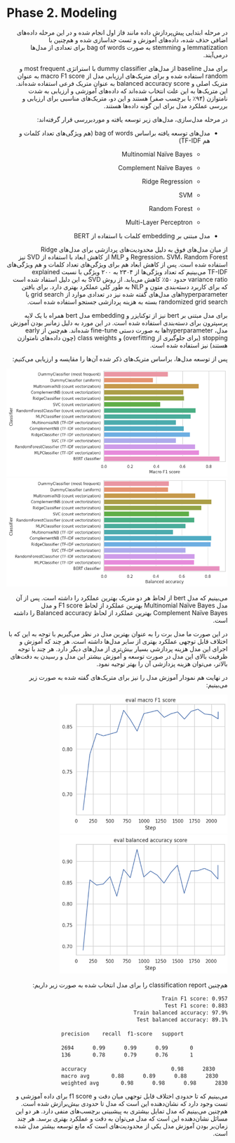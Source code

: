 # Phase 2. Modeling

<div dir="rtl">

در مرحله ابتدایی پیش‌پردازش داده مانند فاز اول انجام شده و در این مرحله
داده‌های اضافی حذف شده، داده‌های آموزش و تست جداسازی شده و هم‌چنین با
lemmatization و stemming به صورت bag of words برای تعدادی از مدل‌ها
درمی‌آیند.

برای مدل baseline از مدل‌های dummy classifier با استراتژی most frequent
و random استفاده شده و برای متریک‌های ارزیابی مدل از macro F1 score به
عنوان متریک اصلی و balanced accuracy score به عنوان متریک فرعی استفاده
شده‌اند. این متریک‌ها به این علت انتخاب شده‌اند که داده‌های آموزشی و
ارزیابی به شدت نامتوازن (۹۴٪ با برچسب صفر) هستند و این دو، متریک‌های
مناسبی برای ارزیابی و بررسی عملکرد مدل برای این گونه داده‌ها هستند.

در مرحله مدل‌سازی، مدل‌های زیر توسعه یافته و موردبررسی قرار گرفته‌اند:

-   مدل‌های توسعه یافته براساس bag of words (هم ویژگی‌های تعداد کلمات و هم TF-IDF)

    -   Multinomial Naïve Bayes

    -   Complement Naïve Bayes

    -   Ridge Regression

    -   SVM

    -   Random Forest

    -   Multi-Layer Perceptron

-   مدل مبتنی بر embedding کلمات با استفاده از BERT

از میان مدل‌های فوق به دلیل محدودیت‌های پردازشی برای مدل‌های Ridge
Regression، SVM، Random Forest و MLP از کاهش ابعاد با استفاده از SVD نیز
استفاده شده است. پس از کاهش ابعاد هم برای ویژگی‌های تعداد کلمات و هم
ویژگی‌های TF-IDF می‌بینیم که تعداد ویژگی‌ها از ۲۳۰۴ به ۲۰۰ ویژگی با نسبت
explained variance ratio حدود ۵۰٪ کاهش می‌یابد. از روش SVD به این دلیل
استفاد شده است که برای کاربرد دسته‌بندی متون و NLP به طور کلی عملکرد
بهتری دارد. برای یافتن hyperparameterهای مدل‌های گفته شده نیز در تعدادی
موارد از grid search یا randomized grid search بسته به هزینه پردازشی
جستجو استفاده شده است.

برای مدل مبتنی بر bert نیز از توکنایزر و embedding مدل bert همراه با یک
لایه پرسپترون برای دسته‌بندی استفاده شده است. در این مورد به دلیل زمانبر
بودن آموزش مدل، hyperparameterها به صورت دستی fine-tune شده‌اند. هم‌چنین
از early stopping (برای جلوگیری از overfitting) و class weights (چون
داده‌های نامتوازن هستند) نیز استفاده شده است.

پس از توسعه مدل‌ها، براساس متریک‌های ذکر شده آن‌ها را مقایسه و ارزیابی
می‌کنیم:

<img src="./images/models/image1.png" style="width:6.5in" />
<img src="./images/models/image2.png" style="width:6.5in" />

می‌بینیم که مدل bert از لحاظ هر دو متریک بهترین عملکرد را داشته است. پس
از آن مدل Multinomial Naïve Bayes بهترین عملکرد از لحاظ F1 score و مدل
Complement Naïve Bayes بهترین عملکرد از لحاظ Balanced accuracy را داشته
است.

در این صورت ما مدل برت را به عنوان بهترین مدل در نظر می‌گیریم با توجه به
این که با اختلاف قابل توجهی عملکرد بهتری از سایر مدل‌ها داشته است. هر
چند که آموزش و اجرای این مدل هزینه پردازشی بسیار بیش‌تری از مدل‌های دیگر
دارد. هر چند با توجه ظرفیت بالای این مدل در صورت توسعه و آموزش بیشتر این
مدل و رسیدن به دقت‌های بالاتر، می‌توان هزینه پزدازشی آن را بهتر توجیه
نمود.

در نهایت هم نمودار آموزش مدل را نیز برای متریک‌های گفته شده به صورت زیر
می‌بینیم:

<img src="./images/models/image3.png" style="width:4in" />

<img src="./images/models/image4.png" style="width:4in" />

هم‌چنین classification report را برای مدل انتخاب شده به صورت زیر داریم:

```
Train F1 score: 0.957
Test F1 score: 0.883
Train balanced accuracy: 97.9%
Test balanced accuracy: 89.1%

              precision    recall  f1-score   support

           0       0.99      0.99      0.99      2694
           1       0.76      0.79      0.78       136

    accuracy                           0.98      2830
   macro avg       0.88      0.89      0.88      2830
weighted avg       0.98      0.98      0.98      2830
```

می‌بینیم که تا حدودی اختلاف قابل توجهی میان دقت و f1 score برای داده
آموزشی و تست وجود دارد که نشان‌دهنده این است که مدل تا حدودی بیش‌برازش
شده است. هم‌چنین می‌بینیم که مدل تمایل بیشتری به پیشبینی برچسب‌های منفی
دارد. هر دو این مسائل نشان‌دهنده این است که مدل می‌توان به دقت و عملکرد
بهتری برسد. هر چند زمان‌بر بودن آموزش مدل یکی از محدودیت‌های است که مانع
توسعه بیشتر مدل شده است.

</div>
